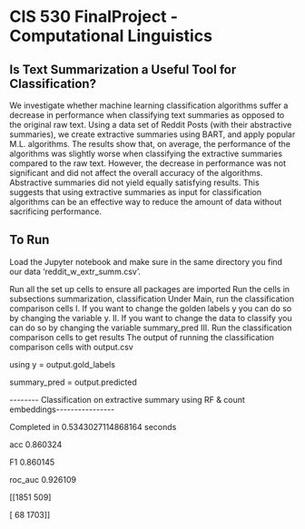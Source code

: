 # CIS 530 FinalProject - Computational Linguistics
## Is Text Summarization a Useful Tool for Classification?
We investigate whether machine learning classification
algorithms suffer a decrease in performance when
classifying text summaries as opposed to the original
raw text. Using a data set of Reddit Posts
(with their abstractive summaries), we create extractive
summaries using BART, and apply popular M.L.
algorithms. The results show that, on average, the performance
of the algorithms was slightly worse when
classifying the extractive summaries compared to the
raw text. However, the decrease in performance was
not significant and did not affect the overall accuracy
of the algorithms. Abstractive summaries did not yield
equally satisfying results. This suggests that using
extractive summaries as input for classification algorithms
can be an effective way to reduce the amount
of data without sacrificing performance.

## To Run
Load the Jupyter notebook and make sure in the same directory you find our data ‘reddit_w_extr_summ.csv’.

Run all the set up cells to ensure all packages are imported
Run the cells in subsections summarization, classification
Under Main, run the classification comparison cells I. If you want to change the golden labels y you can do so by changing the variable y. II. If you want to change the data to classify you can do so by changing the variable summary_pred III. Run the classification comparison cells to get results
The output of running the classification comparison cells with output.csv

using y = output.gold_labels

summary_pred = output.predicted

-------- Classification on extractive summary using RF & count embeddings----------------

Completed in 0.5343027114868164 seconds

acc 0.860324

F1 0.860145

roc_auc 0.926109

[[1851 509]

[ 68 1703]]
